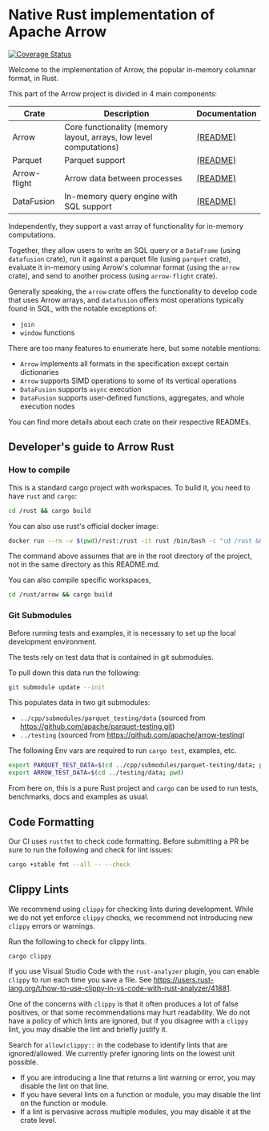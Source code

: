 <!---
  Licensed to the Apache Software Foundation (ASF) under one
  or more contributor license agreements.  See the NOTICE file
  distributed with this work for additional information
  regarding copyright ownership.  The ASF licenses this file
  to you under the Apache License, Version 2.0 (the
  "License"); you may not use this file except in compliance
  with the License.  You may obtain a copy of the License at

    http://www.apache.org/licenses/LICENSE-2.0

  Unless required by applicable law or agreed to in writing,
  software distributed under the License is distributed on an
  "AS IS" BASIS, WITHOUT WARRANTIES OR CONDITIONS OF ANY
  KIND, either express or implied.  See the License for the
  specific language governing permissions and limitations
  under the License.
-->

# Native Rust implementation of Apache Arrow

[![Coverage Status](https://codecov.io/gh/apache/arrow/rust/branch/master/graph/badge.svg)](https://codecov.io/gh/apache/arrow?branch=master)

Welcome to the implementation of Arrow, the popular in-memory columnar format, in Rust.

This part of the Arrow project is divided in 4 main components:

| Crate     | Description | Documentation |
|-----------|-------------|---------------|
|Arrow        | Core functionality (memory layout, arrays, low level computations) | [(README)](arrow/README.md) |
|Parquet      | Parquet support | [(README)](parquet/README.md) |
|Arrow-flight | Arrow data between processes | [(README)](arrow-flight/README.md) |
|DataFusion   | In-memory query engine with SQL support | [(README)](datafusion/README.md) |

Independently, they support a vast array of functionality for in-memory computations.

Together, they allow users to write an SQL query or a `DataFrame` (using `datafusion` crate), run it against a parquet file (using `parquet` crate), evaluate it in-memory using Arrow's columnar format (using the `arrow` crate), and send to another process (using `arrow-flight` crate).

Generally speaking, the `arrow` crate offers the  functionality to develop code that uses Arrow arrays, and `datafusion` offers most operations typically found in SQL, with the notable exceptions of:

* `join`
* `window` functions

There are too many features to enumerate here, but some notable mentions:

* `Arrow` implements all formats in the specification except certain dictionaries
* `Arrow` supports SIMD operations to some of its vertical operations
* `DataFusion` supports `async` execution
* `DataFusion` supports user-defined functions, aggregates, and whole execution nodes

You can find more details about each crate on their respective READMEs.

## Developer's guide to Arrow Rust

### How to compile

This is a standard cargo project with workspaces. To build it, you need to have `rust` and `cargo`:

```bash
cd /rust && cargo build
```

You can also use rust's official docker image:

```bash
docker run --rm -v $(pwd)/rust:/rust -it rust /bin/bash -c "cd /rust && cargo build"
```

The command above assumes that are in the root directory of the project, not in the same
directory as this README.md.

You can also compile specific workspaces,

```bash
cd /rust/arrow && cargo build
```

### Git Submodules

Before running tests and examples, it is necessary to set up the local development environment.

The tests rely on test data that is contained in git submodules.

To pull down this data run the following:

```bash
git submodule update --init
```

This populates data in two git submodules:

- `../cpp/submodules/parquet_testing/data` (sourced from https://github.com/apache/parquet-testing.git)
- `../testing` (sourced from https://github.com/apache/arrow-testing)

The following Env vars are required to run `cargo test`, examples, etc.

```bash
export PARQUET_TEST_DATA=$(cd ../cpp/submodules/parquet-testing/data; pwd)
export ARROW_TEST_DATA=$(cd ../testing/data; pwd)
```

From here on, this is a pure Rust project and `cargo` can be used to run tests, benchmarks, docs and examples as usual.

## Code Formatting

Our CI uses `rustfmt` to check code formatting. Before submitting a
PR be sure to run the following and check for lint issues:

```bash
cargo +stable fmt --all -- --check
```

## Clippy Lints

We recommend using `clippy` for checking lints during development. While we do not yet enforce `clippy` checks, we recommend not introducing new `clippy` errors or warnings.

Run the following to check for clippy lints.

```
cargo clippy
```

If you use Visual Studio Code with the `rust-analyzer` plugin, you can enable `clippy` to run each time you save a file. See https://users.rust-lang.org/t/how-to-use-clippy-in-vs-code-with-rust-analyzer/41881.

One of the concerns with `clippy` is that it often produces a lot of false positives, or that some recommendations may hurt readability. We do not have a policy of which lints are ignored, but if you disagree with a `clippy` lint, you may disable the lint and briefly justify it.

Search for `allow(clippy::` in the codebase to identify lints that are ignored/allowed. We currently prefer ignoring lints on the lowest unit possible.
* If you are introducing a line that returns a lint warning or error, you may disable the lint on that line.
* If you have several lints on a function or module, you may disable the lint on the function or module.
* If a lint is pervasive across multiple modules, you may disable it at the crate level.
